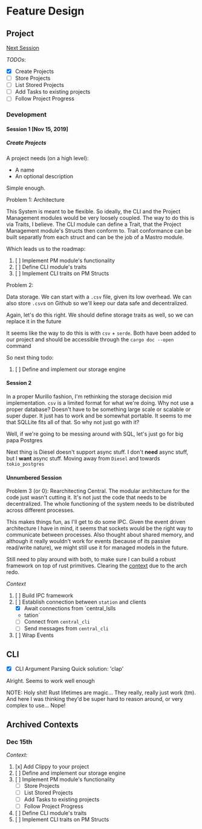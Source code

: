 # Feature Design

## Project

[Next Session](#session-2)

*TODOs*:
- [x] Create Projects
- [ ] Store Projects
- [ ] List Stored Projects
- [ ] Add Tasks to existing projects
- [ ] Follow Project Progress

### Development

#### Session 1 [Nov 15, 2019]

##### Create Projects

A project needs (on a high level):
- A name
- An optional description

Simple enough.

Problem 1: Architecture

This System is meant to be flexible.
So ideally, the CLI and the Project Management modules would be very loosely coupled.
The way to do this is via Traits, I believe.
The CLI module can define a Trait, that the Project Management module's Structs then conform to.
Trait conformance can be built separatly from each struct and can be the job of a Mastro module.

Which leads us to the roadmap:
1. [ ] Implement PM module's functionality
1. [ ] Define CLI module's traits
1. [ ] Implement CLI traits on PM Structs

Problem 2:

Data storage. We can start with a `.csv` file, given its low overhead.
We can also store `.csv`s on Github so we'll keep our data safe and decentralized.

Again, let's do this right.
We should define storage traits as well, so we can replace it in the future

It seems like the way to do this is with `csv` + `serde`.
Both have been added to our project and should be accessible through the `cargo doc --open` command

So next thing todo:

1. [ ] Define and implement our storage engine

#### Session 2

In a proper Murillo fashion, I'm rethinking the storage decision mid implementation.
`csv` is a limited format for what we're doing.
Why not use a proper database? 
Doesn't have to be something large scale or scalable or super duper.
It just has to work and be somewhat portable.
It seems to me that SQLLite fits all of that.
So why not just go with it?

Well, if we're going to be messing around with SQL, let's just go for big papa Postgres

Next thing is Diesel doesn't support async stuff.
I don't **need** async stuff, but I **want** async stuff.
Moving away from `Diesel` and towards `tokio_postgres`

#### Unnumbered Session

Problem 3 (or 0): Rearchitecting Central.
The modular architecture for the code just wasn't cutting it.
It's not just the code that needs to be decentralized.
The whole functioning of the system needs to be distributed across different processes.

This makes things fun, as I'll get to do some IPC.
Given the event driven architecture I have in mind, 
it seems that sockets would be the right way to communicate between processes.
Also thought about shared memory,
and although it really wouldn't work for events 
(because of its passive read/write nature),
we might still use it for managed models in the future.

Still need to play around with both,
to make sure I can build a robust framework on top of rust primitives.
Clearing the [context](#dec-15th) due to the arch redo.

*Context*
1. [ ] Build IPC framework
  1. [ ] Establish connection between `station` and clients
      - [x] Await connections from `central_lslls
      - tation`
      - [ ] Connect from `central_cli`
      - [ ] Send messages from `central_cli`
  1. [ ] Wrap Events


## CLI

- [x] CLI Argument Parsing
Quick solution: 'clap'

Alright. Seems to work well enough

NOTE: Holy shit! Rust lifetimes are magic... 
They really, really just work (tm).
And here I was thinking they'd be super hard to reason around, or very complex to use...
Nope!

## Archived Contexts

### Dec 15th

*Context:*

1. [x] Add Clippy to your project
1. [ ] Define and implement our storage engine
1. [ ] Implement PM module's functionality
    - [ ] Store Projects
    - [ ] List Stored Projects
    - [ ] Add Tasks to existing projects
    - [ ] Follow Project Progress
1. [ ] Define CLI module's traits
1. [ ] Implement CLI traits on PM Structs
